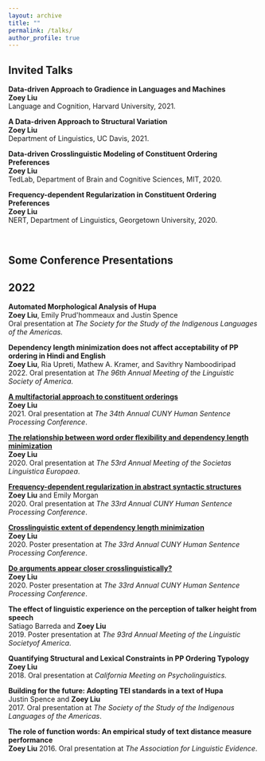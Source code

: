 ```yaml
---
layout: archive
title: ""
permalink: /talks/
author_profile: true
---
```


Invited Talks
------

<b>Data-driven Approach to Gradience in Languages and Machines</b> <br>
<b>Zoey Liu</b> <br>
Language and Cognition, Harvard University, 2021.

<b>A Data-driven Approach to Structural Variation</b> <br> 
<b>Zoey Liu</b> <br>
Department of Linguistics, UC Davis, 2021.

<b>Data-driven Crosslinguistic Modeling of Constituent Ordering Preferences</b> <br> 
<b>Zoey Liu</b> <br>
TedLab, Department of Brain and Cognitive Sciences, MIT, 2020.

<b>Frequency-dependent Regularization in Constituent Ordering Preferences</b> <br> 
<b>Zoey Liu</b> <br>
NERT, Department of Linguistics, Georgetown University, 2020.

<br>

Some Conference Presentations
------

2022
---
<b>Automated Morphological Analysis of Hupa</b> <br>
<b>Zoey Liu</b>, Emily Prud'hommeaux and Justin Spence <br>
Oral presentation at <i>The Society for the Study of the Indigenous Languages of the Americas.</i>

<b>Dependency length minimization does not affect acceptability of PP ordering in Hindi and English</b> <br>
<b>Zoey Liu</b>, Ria Upreti, Mathew A. Kramer, and Savithry Namboodiripad <br>
2022. Oral presentation at <i>The 96th Annual Meeting of the Linguistic Society of America.</i>

<b>[A multifactorial approach to constituent orderings](https://www.youtube.com/watch?v=uUFGrilspbk&t=13s)</b> <br> 
<b>Zoey Liu</b> <br>
2021. Oral presentation at <i>The 34th Annual CUNY Human Sentence Processing Conference</i>.

<b>[The relationship between word order flexibility and dependency length minimization](https://osf.io/6vztu/)</b> <br> 
<b>Zoey Liu</b> <br>
2020. Oral presentation at <i>The 53rd Annual Meeting of the Societas Linguistica Europaea</i>. 

<b>[Frequency-dependent regularization in abstract syntactic structures](https://osf.io/6ry9g/?show=view) </b> <br> 
<b>Zoey Liu</b> and Emily Morgan <br>
2020. Oral presentation at <i>The 33rd Annual CUNY Human Sentence Processing Conference</i>.

<b>[Crosslinguistic extent of dependency length minimization](https://osf.io/v9cxu/)</b> <br> 
<b>Zoey Liu</b> <br>
2020. Poster presentation at <i>The 33rd Annual CUNY Human Sentence Processing Conference</i>. 

<b>[Do arguments appear closer crosslinguistically?](https://osf.io/3hyug/)</b> <br> 
<b>Zoey Liu</b> <br>
2020. Poster presentation at <i>The 33rd Annual CUNY Human Sentence Processing Conference</i>. 

<b>The  effect  of  linguistic  experience  on  the  perception  of talker height from speech</b> <br> 
Satiago Barreda and <b>Zoey Liu</b> <br>
2019. Poster presentation at <i>The 93rd Annual Meeting of the Linguistic Societyof America</i>. 

<b>Quantifying Structural and Lexical Constraints in PP Ordering Typology</b> <br>
<b>Zoey Liu</b> <br>
2018. Oral presentation at <i>California Meeting on Psycholinguistics.</i>

<b>Building for the future: Adopting TEI standards in a text of Hupa</b> <br> 
Justin Spence and <b>Zoey Liu</b> <br>
2017. Oral presentation at <i>The Society of the Study of the Indigenous Languages of the Americas</i>. 

<b>The role of function words:  An empirical study of text distance measure performance</b> <br> 
<b>Zoey Liu</b>
2016. Oral presentation at <i>The Association for Linguistic Evidence</i>. 
